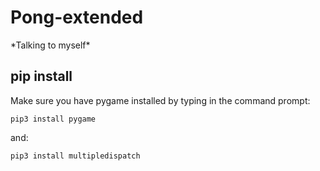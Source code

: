 # Pong-extended

\*Talking to myself\*
## pip install
Make sure you have pygame installed by typing in the command prompt:
```
pip3 install pygame
```
and:
```
pip3 install multipledispatch
```
